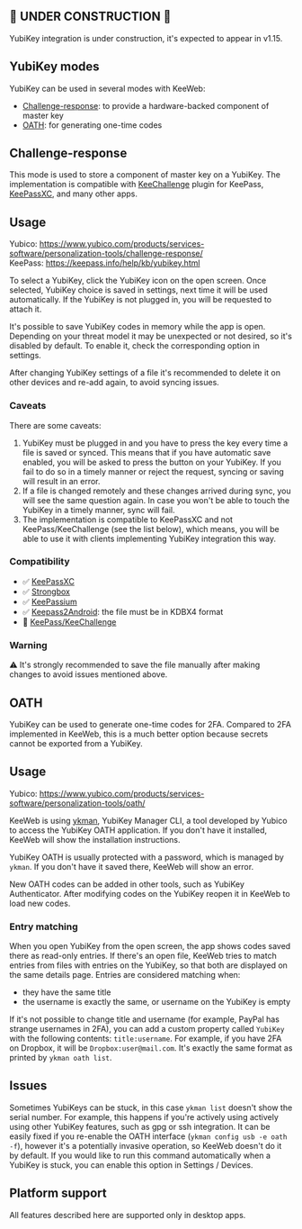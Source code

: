 ## 🚧 UNDER CONSTRUCTION 🚧

YubiKey integration is under construction, it's expected to appear in v1.15.

## YubiKey modes

YubiKey can be used in several modes with KeeWeb:
- [Challenge-response](#Challenge-response): to provide a hardware-backed component of master key
- [OATH](#OATH): for generating one-time codes

## Challenge-response

This mode is used to store a component of master key on a YubiKey. The implementation is compatible with [KeeChallenge](https://github.com/brush701/keechallenge) plugin for KeePass, [KeePassXC](https://keepassxc.org/docs/#faq-yubikey-2fa), and many other apps.

## Usage

Yubico: https://www.yubico.com/products/services-software/personalization-tools/challenge-response/  
KeePass: https://keepass.info/help/kb/yubikey.html  

To select a YubiKey, click the YubiKey icon on the open screen. Once selected, YubiKey choice is saved in settings, next time it will be used automatically. If the YubiKey is not plugged in, you will be requested to attach it.

It's possible to save YubiKey codes in memory while the app is open. Depending on your threat model it may be unexpected or not desired, so it's disabled by default. To enable it, check the corresponding option in settings.

After changing YubiKey settings of a file it's recommended to delete it on other devices and re-add again, to avoid syncing issues.

### Caveats

There are some caveats:

1. YubiKey must be plugged in and you have to press the key every time a file is saved or synced. This means that if you have automatic save enabled, you will be asked to press the button on your YubiKey. If you fail to do so in a timely manner or reject the request, syncing or saving will result in an error.
2. If a file is changed remotely and these changes arrived during sync, you will see the same question again. In case you won't be able to touch the YubiKey in a timely manner, sync will fail.
3. The implementation is compatible to KeePassXC and not KeePass/KeeChallenge (see the list below), which means, you will be able to use it with clients implementing YubiKey integration this way.

### Compatibility

- ✅ [KeePassXC](https://keepassxc.org/docs/#faq-yubikey-incompatible)
- ✅ [Strongbox](https://strongboxsafe.com/faq/#hrf-entry-400)
- ✅ [KeePassium](https://keepassium.com/blog/keepassium-1.10-yubikey/)
- ✅ [Keepass2Android](https://github.com/PhilippC/keepass2android/blob/master/docs/How-to-use-Keepass2Android-with-YubiKey-NEO.md): the file must be in KDBX4 format
- 🚫 [KeePass/KeeChallenge](https://keepass.info/plugins.html#keechl)

### Warning

⚠️ It's strongly recommended to save the file manually after making changes to avoid issues mentioned above.

## OATH

YubiKey can be used to generate one-time codes for 2FA. Compared to 2FA implemented in KeeWeb, this is a much better option because secrets cannot be exported from a YubiKey.

## Usage

Yubico: https://www.yubico.com/products/services-software/personalization-tools/oath/  

KeeWeb is using [ykman](https://github.com/Yubico/yubikey-manager#yubikey-manager-cli), YubiKey Manager CLI, a tool developed by Yubico to access the YubiKey OATH application. If you don't have it installed, KeeWeb will show the installation instructions.

YubiKey OATH is usually protected with a password, which is managed by `ykman`. If you don't have it saved there, KeeWeb will show an error.

New OATH codes can be added in other tools, such as YubiKey Authenticator. After modifying codes on the YubiKey reopen it in KeeWeb to load new codes.

### Entry matching

When you open YubiKey from the open screen, the app shows codes saved there as read-only entries. If there's an open file, KeeWeb tries to match entries from files with entries on the YubiKey, so that both are displayed on the same details page. Entries are considered matching when:

- they have the same title
- the username is exactly the same, or username on the YubiKey is empty

If it's not possible to change title and username (for example, PayPal has strange usernames in 2FA), you can add a custom property called `YubiKey` with the following contents: `title:username`. For example, if you have 2FA on Dropbox, it will be `Dropbox:user@mail.com`. It's exactly the same format as printed by `ykman oath list`.

## Issues

Sometimes YubiKeys can be stuck, in this case `ykman list` doesn't show the serial number. For example, this happens if you're actively using actively using other YubiKey features, such as gpg or ssh integration. It can be easily fixed if you re-enable the OATH interface (`ykman config usb -e oath -f`), however it's a potentially invasive operation, so KeeWeb doesn't do it by default. If you would like to run this command automatically when a YubiKey is stuck, you can enable this option in Settings / Devices.

## Platform support

All features described here are supported only in desktop apps.